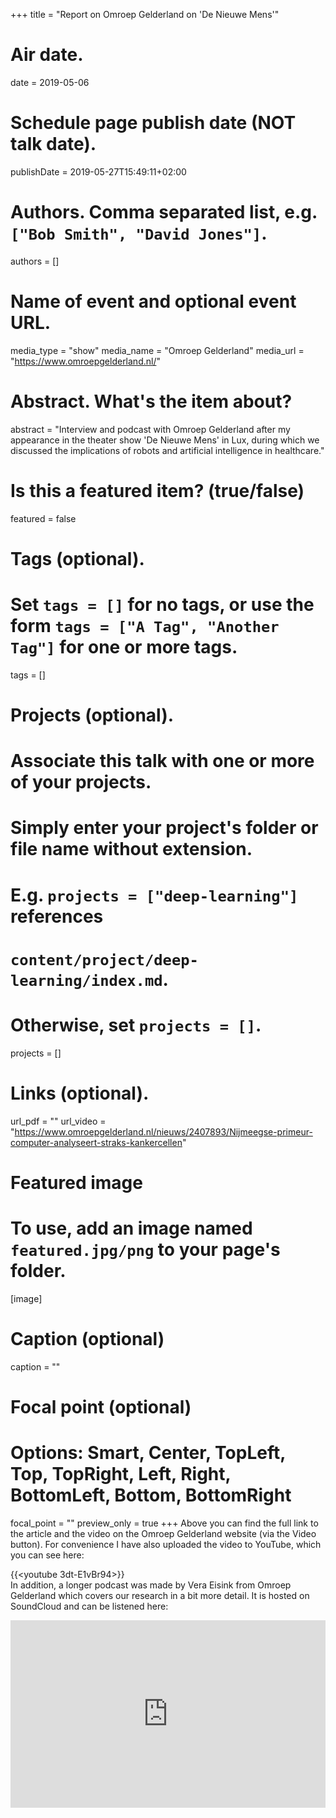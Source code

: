 +++
title = "Report on Omroep Gelderland on 'De Nieuwe Mens'"

# Air date.
date = 2019-05-06

# Schedule page publish date (NOT talk date).
publishDate = 2019-05-27T15:49:11+02:00

# Authors. Comma separated list, e.g. `["Bob Smith", "David Jones"]`.
authors = []

# Name of event and optional event URL.
media_type = "show"
media_name = "Omroep Gelderland"
media_url = "https://www.omroepgelderland.nl/"

# Abstract. What's the item about?
abstract = "Interview and podcast with Omroep Gelderland after my appearance in the theater show 'De Nieuwe Mens' in Lux, during which we discussed the implications of robots and artificial intelligence in healthcare."

# Is this a featured item? (true/false)
featured = false

# Tags (optional).
#   Set `tags = []` for no tags, or use the form `tags = ["A Tag", "Another Tag"]` for one or more tags.
tags = []

# Projects (optional).
#   Associate this talk with one or more of your projects.
#   Simply enter your project's folder or file name without extension.
#   E.g. `projects = ["deep-learning"]` references 
#   `content/project/deep-learning/index.md`.
#   Otherwise, set `projects = []`.
projects = []

# Links (optional).
url_pdf = ""
url_video = "https://www.omroepgelderland.nl/nieuws/2407893/Nijmeegse-primeur-computer-analyseert-straks-kankercellen"

# Featured image
# To use, add an image named `featured.jpg/png` to your page's folder. 
[image]
  # Caption (optional)
  caption = ""

  # Focal point (optional)
  # Options: Smart, Center, TopLeft, Top, TopRight, Left, Right, BottomLeft, Bottom, BottomRight
  focal_point = ""
  preview_only = true
+++
Above you can find the full link to the article and the video on the Omroep Gelderland website (via the Video button). For convenience I have also uploaded the video to YouTube, which you can see here:

{{<youtube 3dt-E1vBr94>}}
<br>
In addition, a longer podcast was made by Vera Eisink from Omroep Gelderland which covers our research in a bit more detail. It is hosted on SoundCloud and can be listened here:

<iframe width="100%" height="300" scrolling="no" frameborder="no" allow="autoplay" src="https://w.soundcloud.com/player/?url=https%3A//api.soundcloud.com/tracks/614820420&color=%23ff5500&auto_play=false&hide_related=false&show_comments=true&show_user=true&show_reposts=false&show_teaser=true&visual=true"></iframe>